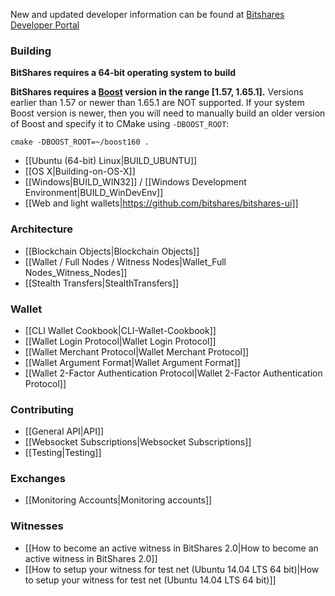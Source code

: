 New and updated developer information can be found at [Bitshares Developer Portal](https://dev.bitshares.works/) 

### Building
**BitShares requires a 64-bit operating system to build**

**BitShares requires a [Boost](http://www.boost.org/) version in the range [1.57, 1.65.1].** Versions earlier than 1.57 or newer than 1.65.1 are NOT supported. If your system Boost version is newer, then you will need to manually build an older version of Boost and specify it to CMake using `-DBOOST_ROOT`:

```
cmake -DBOOST_ROOT=~/boost160 .
```

* [[Ubuntu (64-bit) Linux|BUILD_UBUNTU]]
* [[OS X|Building-on-OS-X]]
* [[Windows|BUILD_WIN32]] / [[Windows Development Environment|BUILD_WinDevEnv]] 
* [[Web and light wallets|https://github.com/bitshares/bitshares-ui]]

### Architecture
* [[Blockchain Objects|Blockchain Objects]]
* [[Wallet / Full Nodes / Witness Nodes|Wallet_Full Nodes_Witness_Nodes]]
* [[Stealth Transfers|StealthTransfers]]

### Wallet
* [[CLI Wallet Cookbook|CLI-Wallet-Cookbook]]
* [[Wallet Login Protocol|Wallet Login Protocol]]
* [[Wallet Merchant Protocol|Wallet Merchant Protocol]]
* [[Wallet Argument Format|Wallet Argument Format]]
* [[Wallet 2-Factor Authentication Protocol|Wallet 2-Factor Authentication Protocol]]

### Contributing
* [[General API|API]]
* [[Websocket Subscriptions|Websocket Subscriptions]]
* [[Testing|Testing]]

### Exchanges
* [[Monitoring Accounts|Monitoring accounts]]

### Witnesses
* [[How to become an active witness in BitShares 2.0|How to become an active witness in BitShares 2.0]]
* [[How to setup your witness for test net (Ubuntu 14.04 LTS 64 bit)|How to setup your witness for test net (Ubuntu 14.04 LTS 64 bit)]]